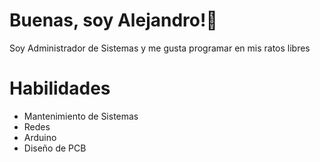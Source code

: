 # Buenas, soy Alejandro!👋
Soy Administrador de Sistemas y me gusta programar en mis ratos libres

# Habilidades
- Mantenimiento de Sistemas
- Redes
- Arduino
- Diseño de PCB
